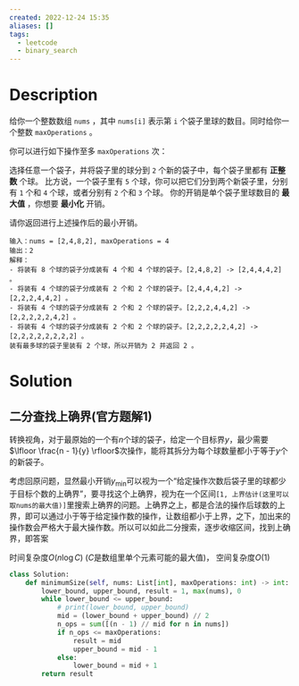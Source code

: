 ```yaml
---
created: 2022-12-24 15:35
aliases: []
tags:
  - leetcode 
  - binary_search
---
```


# Description

给你一个整数数组 `nums` ，其中 `nums[i]` 表示第 `i` 个袋子里球的数目。同时给你一个整数 `maxOperations` 。

你可以进行如下操作至多 `maxOperations` 次：

选择任意一个袋子，并将袋子里的球分到 `2` 个新的袋子中，每个袋子里都有 **正整数** 个球。
比方说，一个袋子里有 `5` 个球，你可以把它们分到两个新袋子里，分别有 `1` 个和 `4` 个球，或者分别有 `2` 个和 `3` 个球。
你的开销是单个袋子里球数目的 **最大值** ，你想要 **最小化** 开销。

请你返回进行上述操作后的最小开销。

```
输入：nums = [2,4,8,2], maxOperations = 4
输出：2
解释：
- 将装有 8 个球的袋子分成装有 4 个和 4 个球的袋子。[2,4,8,2] -> [2,4,4,4,2] 。
- 将装有 4 个球的袋子分成装有 2 个和 2 个球的袋子。[2,4,4,4,2] -> [2,2,2,4,4,2] 。
- 将装有 4 个球的袋子分成装有 2 个和 2 个球的袋子。[2,2,2,4,4,2] -> [2,2,2,2,2,4,2] 。
- 将装有 4 个球的袋子分成装有 2 个和 2 个球的袋子。[2,2,2,2,2,4,2] -> [2,2,2,2,2,2,2,2] 。
装有最多球的袋子里装有 2 个球，所以开销为 2 并返回 2 。
```

# Solution

## 二分查找上确界(官方题解1)

转换视角，对于最原始的一个有$n$个球的袋子，给定一个目标界$y$，最少需要$\lfloor \frac{n - 1}{y} \rfloor$次操作，能将其拆分为每个球数量都小于等于$y$个的新袋子。

考虑回原问题，显然最小开销$y_{\min}$可以视为一个“给定操作次数后袋子里的球都少于目标个数的上确界”，要寻找这个上确界，视为在一个区间`[1, 上界估计(这里可以取nums的最大值)]`里搜索上确界的问题。上确界之上，都是合法的操作后球数的上界，即可以通过小于等于给定操作数的操作，让数组都小于上界，之下，加出来的操作数会严格大于最大操作数。所以可以如此二分搜索，逐步收缩区间，找到上确界，即答案

时间复杂度$O(n\log C)$ ($C$是数组里单个元素可能的最大值)， 空间复杂度$O(1)$

```python
class Solution:
    def minimumSize(self, nums: List[int], maxOperations: int) -> int:
        lower_bound, upper_bound, result = 1, max(nums), 0
        while lower_bound <= upper_bound:
            # print(lower_bound, upper_bound)
            mid = (lower_bound + upper_bound) // 2
            n_ops = sum([(n - 1) // mid for n in nums])
            if n_ops <= maxOperations:
                result = mid
                upper_bound = mid - 1
            else:
                lower_bound = mid + 1
        return result
```
